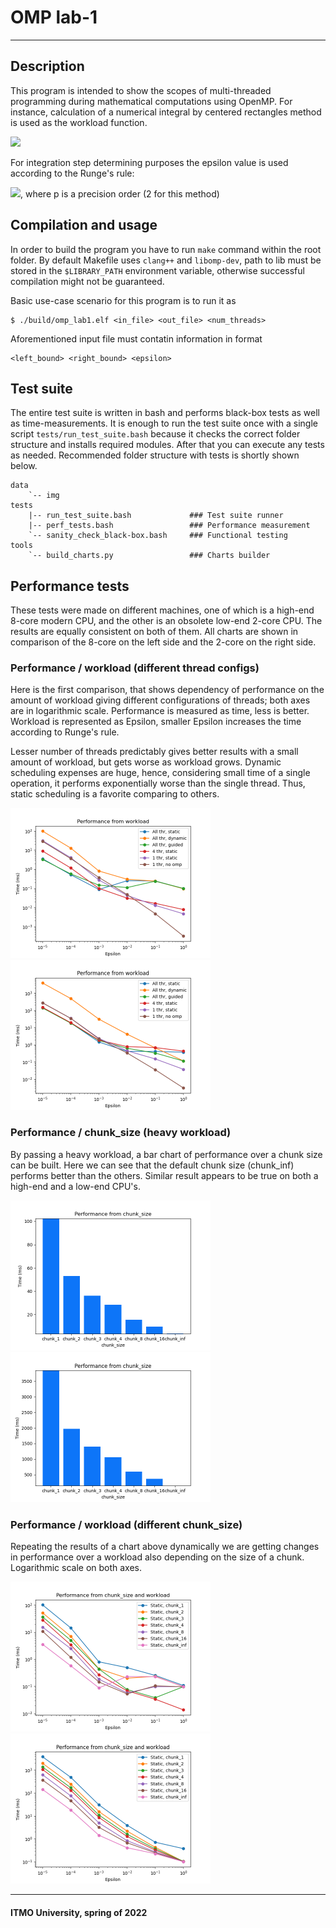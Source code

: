 # OMP lab-1
---

## Description

This program is intended to show the scopes of multi-threaded programming during mathematical computations using OpenMP. For instance, calculation of a numerical integral by centered rectangles method is used as the workload function.

<img src="https://render.githubusercontent.com/render/math?math=\int_{a}^{b}{ln(sin(x))\,dx}">

For integration step determining purposes the epsilon value is used according to the Runge's rule:

<img src="https://render.githubusercontent.com/render/math?math=\frac{|y^{(h/2)}-y^{(h)}|}{2^p-1}<\epsilon">, where p is a precision order (2 for this method)

## Compilation and usage

In order to build the program you have to run `make` command within the root folder. By default Makefile uses `clang++` and `libomp-dev`, path to lib must be stored in the `$LIBRARY_PATH` environment variable, otherwise successful compilation might not be guaranteed.

Basic use-case scenario for this program is to run it as
```
$ ./build/omp_lab1.elf <in_file> <out_file> <num_threads>
```

Aforementioned input file must contatin information in format
```
<left_bound> <right_bound> <epsilon>
```

## Test suite

The entire test suite is written in bash and performs black-box tests as well as time-measurements. It is enough to run the test suite once with a single script `tests/run_test_suite.bash` because it checks the correct folder structure and installs required modules. After that you can execute any tests as needed. Recommended folder structure with tests is shortly shown below.

```
data
    `-- img
tests
    |-- run_test_suite.bash             ### Test suite runner
    |-- perf_tests.bash                 ### Performance measurement
    `-- sanity_check_black-box.bash     ### Functional testing
tools
    `-- build_charts.py                 ### Charts builder
```

## Performance tests

These tests were made on different machines, one of which is a high-end 8-core modern CPU, and the other is an obsolete low-end 2-core CPU. The results are equally consistent on both of them. All charts are shown in comparison of the 8-core on the left side and the 2-core on the right side.

### Performance / workload (different thread configs)

Here is the first comparison, that shows dependency of performance on the amount of workload giving different configurations of threads; both axes are in logarithmic scale. Performance is measured as time, less is better. Workload is represented as Epsilon, smaller Epsilon increases the time according to Runge's rule.

Lesser number of threads predictably gives better results with a small amount of workload, but gets worse as workload grows. Dynamic scheduling expenses are huge, hence, considering small time of a single operation, it performs exponentially worse than the single thread. Thus, static scheduling is a favorite comparing to others.

<p float="left">
    <img src="data/img/Performance from workload.png" width="320"/>
    <img src="data/img/E2_Performance from workload.png" width="320"/>
</p>

### Performance / chunk_size (heavy workload)

By passing a heavy workload, a bar chart of performance over a chunk size can be built.
Here we can see that the default chunk size (chunk_inf) performs better than the others. Similar result appears to be true on both a high-end and a low-end CPU's.

<p float="left">
    <img src="data/img/Performance from chunk_size.png" width="320"/>
    <img src="data/img/E2_Performance from chunk_size.png" width="320"/>
</p>

### Performance / workload (different chunk_size)

Repeating the results of a chart above dynamically we are getting changes in performance over a workload also depending on the size of a chunk. Logarithmic scale on both axes.

<p float="left">
    <img src="data/img/Performance from chunk_size and workload.png" width="320"/>
    <img src="data/img/E2_Performance from chunk_size and workload.png" width="320"/>
</p>

---
#### ITMO University, spring of 2022